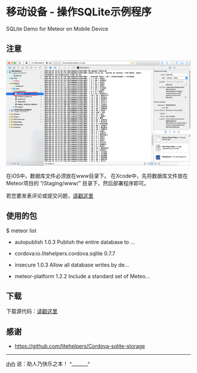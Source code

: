 # 移动设备 - 操作SQLite示例程序 

SQLite Demo for Meteor on Mobile Device

## 注意

![image](screenshot1.png)

在iOS中，数据库文件必须放在www目录下。
在Xcode中，先将数据库文件放在Meteor项目的 “/Staging/www/” 目录下，然后部署程序即可。

若您要发表评论或提交问题，[请戳这里](https://github.com/MeteorChina/MeteorDemo/issues)

## 使用的包

$ meteor list

- autopublish                            1.0.3  Publish the entire database to ...

- cordova:io.litehelpers.cordova.sqlite  0.7.7

- insecure                               1.0.3  Allow all database writes by de...

- meteor-platform                        1.2.2  Include a standard set of Meteo...


## 下载

下载源代码：[请戳这里](https://github.com/MeteorChina/MeteorDemo/archive/master.zip)


## 感谢

- https://github.com/litehelpers/Cordova-sqlite-storage


-----
[dyh](https://github.com/dyh) 说：助人乃快乐之本！  ^_______^
